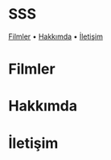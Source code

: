 # SSS

[Filmler](#-filmler) • [Hakkımda](#-hakkımda) • [İletişim](#-iletişim)


# Filmler

# Hakkımda


# İletişim
